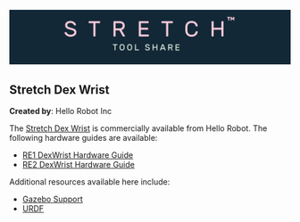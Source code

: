 ![image](../../images/banner.png)

## Stretch Dex Wrist

**Created by**: Hello Robot Inc

The [Stretch Dex Wrist](https://hello-robot.com/stretch-dex-wrist) is commercially available from Hello Robot. The following hardware guides are available:

* [RE1 DexWrist Hardware Guide](https://docs.hello-robot.com/0.2/stretch-hardware-guides/dex_wrist_guide_re1/)
* [RE2 DexWrist Hardware Guide](https://docs.hello-robot.com/0.2/stretch-hardware-guides/dex_wrist_guide_re2/)



Additional resources available here include:

* [Gazebo Support](./gazebo_support/README.md)
* [URDF](https://github.com/hello-robot/stretch_tool_share/tree/master/tool_share/stretch_dex_wrist/stretch_description)
